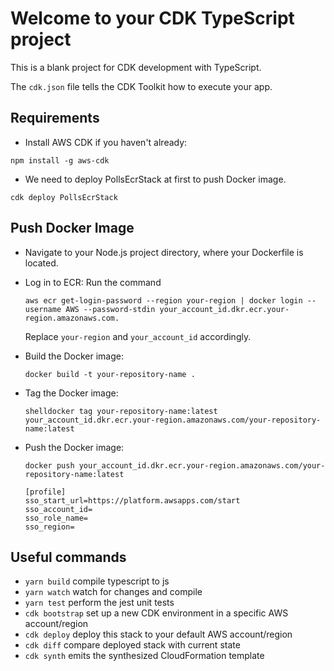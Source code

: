 # Welcome to your CDK TypeScript project

This is a blank project for CDK development with TypeScript.

The `cdk.json` file tells the CDK Toolkit how to execute your app.

## Requirements

- Install AWS CDK if you haven't already:

```shell
npm install -g aws-cdk
```
- We need to deploy PollsEcrStack at first to push Docker image.
```shell
cdk deploy PollsEcrStack
```

## Push Docker Image

- Navigate to your Node.js project directory, where your Dockerfile is located.
- Log in to ECR: Run the command
  ```shell
  aws ecr get-login-password --region your-region | docker login --username AWS --password-stdin your_account_id.dkr.ecr.your-region.amazonaws.com.
  ```
  Replace `your-region` and `your_account_id` accordingly.
- Build the Docker image:
  ```shell
  docker build -t your-repository-name .
  ```
- Tag the Docker image:
  ```shell
  shelldocker tag your-repository-name:latest your_account_id.dkr.ecr.your-region.amazonaws.com/your-repository-name:latest
  ```
- Push the Docker image:
  ```shell
  docker push your_account_id.dkr.ecr.your-region.amazonaws.com/your-repository-name:latest
  ```

  ```
  [profile]
  sso_start_url=https://platform.awsapps.com/start
  sso_account_id=
  sso_role_name=
  sso_region=
  ```

## Useful commands

* `yarn build`   compile typescript to js
* `yarn watch`   watch for changes and compile
* `yarn test`    perform the jest unit tests
* `cdk bootstrap`      set up a new CDK environment in a specific AWS account/region
* `cdk deploy`      deploy this stack to your default AWS account/region
* `cdk diff`        compare deployed stack with current state
* `cdk synth`       emits the synthesized CloudFormation template
